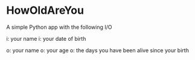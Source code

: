# HowOldAreYou

A simple Python app with the following I/O

i: your name
i: your date of birth

o: your name
o: your age
o: the days you have been alive since your birth
